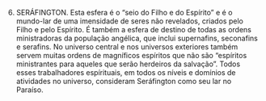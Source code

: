 ﻿6. SERÁFINGTON. Esta esfera é o “seio do Filho e do Espírito” e é o mundo-lar de uma imensidade de seres não revelados, criados pelo Filho e pelo Espírito. É também a esfera de destino de todas as ordens ministradoras da população  angélica, que inclui supernafins, seconafins e serafins. No universo central e nos universos exteriores também servem muitas ordens de magníficos espíritos que não são “espíritos ministrantes para aqueles que serão herdeiros da salvação”. Todos esses trabalhadores espírituais, em todos os níveis e domínios de atividades no universo, consideram Seráfington como seu lar no Paraíso.